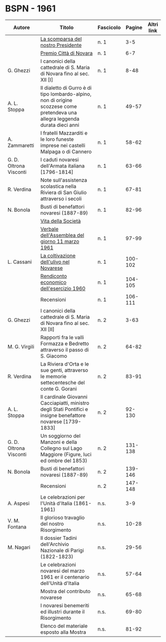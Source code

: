 # BSPN - 1961

| Autore                 | Titolo                                                                                                                         | Fascicolo | Pagine  | Altri link |
|------------------------|--------------------------------------------------------------------------------------------------------------------------------|-----------|---------|------------|
|                        | [La scomparsa del nostro Presidente](http://www.ssno.it/BSPNo/bspn_vita61.html#613-1)                                          | n. 1      | 3-5     |            |
|                        | [Premio Città di Novara](http://www.ssno.it/BSPNo/bspn_vita61.html#615)                                                        | n. 1      | 6-7     |            |
| G. Ghezzi              | I canonici della cattedrale di S. Maria di Novara fino al sec. XII [I]                                                         | n. 1      | 8-48    |            |
| A. L. Stoppa           | Il dialetto di Gurro è di tipo lombardo-alpino, non di origine scozzese come pretendeva una allegra leggenda durata dieci anni | n. 1      | 49-57   |            |
| A. Zammaretti          | I fratelli Mazzarditi e le loro funeste imprese nei castelli Malpaga o di Cannero                                              | n. 1      | 58-62   |            |
| G. D. Oltrona Visconti | I caduti novaresi dell'Armata italiana [1796-1814]                                                                             | n. 1      | 63-66   |            |
| R. Verdina             | Note sull'assistenza scolastica nella Riviera di San Giulio attraverso i secoli                                                | n. 1      | 67-81   |            |
| N. Bonola              | Busti di benefattori novaresi (1887-89)                                                                                        | n. 1      | 82-96   |            |
|                        | [Vita della Società](http://www.ssno.it/BSPNo/bspn_vita61.html#610)                                                            |           |         |            |
|                        | [Verbale dell'Assemblea del giorno 11 marzo 1961](http://www.ssno.it/BSPNo/bspn_vita61.html#611)                               | n. 1      | 97-99   |            |
| L. Cassani             | [La coltivazione dell'ulivo nel Novarese](http://www.ssno.it/BSPNo/bspn_vita61.html#614)                                       | n. 1      | 100-102 |            |
|                        | [Rendiconto economico dell'esercizio 1960](http://www.ssno.it/BSPNo/bspn_vita61.html#612)                                      | n. 1      | 104-105 |            |
|                        | Recensioni                                                                                                                     | n. 1      | 106-111 |            |
| G. Ghezzi              | I canonici della cattedrale di S. Maria di Novara fino al sec. XII [II]                                                        | n. 2      | 3-63    |            |
| M. G. Virgili          | Rapporti fra le valli Formazza e Bedretto attraverso il passo di S. Giacomo                                                    | n. 2      | 64-82   |            |
| R. Verdina             | La Riviera d'Orta e le sue genti, attraverso le memorie settecentesche del conte G. Gorani                                     | n. 2      | 83-91   |            |
| A. L. Stoppa           | Il cardinale Giovanni Cacciapiatti, ministro degli Stati Pontifici e insigne benefattore novarese [1739-1833]                  | n. 2      | 92-130  |            |
| G. D. Oltrona Visconti | Un soggiorno del Manzoni e della Collegno sul Lago Maggiore (Figure, luci ed ombre del 1853)                                   | n. 2      | 131-138 |            |
| N. Bonola              | Busti di benefattori novaresi (1887-89)                                                                                        | n. 2      | 139-146 |            |
|                        | Recensioni                                                                                                                     | n. 2      | 147-148 |            |
| A. Aspesi              | Le celebrazioni per l'Unità d'Italia (1861-1961)                                                                               | n.s.      | 3-9     |            |
| V. M. Fontana          | Il glorioso travaglio del nostro Risorgimento                                                                                  | n.s.      | 10-28   |            |
| M. Nagari              | Il dossier Tadini dell'Archivio Nazionale di Parigi (1822-1823)                                                                | n.s.      | 29-56   |            |
|                        | Le celebrazioni novaresi del marzo 1961 er il centenario dell'Unità d'Italia                                                   | n.s.      | 57-64   |            |
|                        | Mostra del contributo novarese                                                                                                 | n.s.      | 65-68   |            |
|                        | I novaresi benemeriti ed illustri durante il Risorgimento                                                                      | n.s.      | 69-80   |            |
|                        | Elenco del materiale esposto alla Mostra                                                                                       | n.s.      | 81-92   |            |
